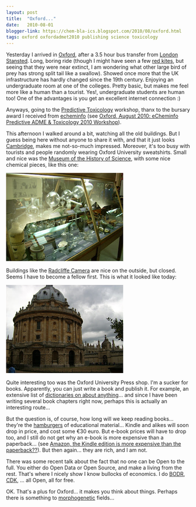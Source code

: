 ```yaml
---
layout: post
title:  "Oxford..."
date:   2010-08-01
blogger-link: https://chem-bla-ics.blogspot.com/2010/08/oxford.html
tags: oxford oxfordadmet2010 publishing science toxicology
---
```


Yesterday I arrived in [Oxford](http://en.wikipedia.org/wiki/Oxford), after a 3.5 hour bus transfer from
[London Stansted](http://en.wikipedia.org/wiki/London_Stansted_Airport). Long, boring ride (though I might have seen a few
[red kites](http://www.rspb.org.uk/wildlife/birdguide/name/r/redkite/index.aspx), but seeing that they were near extinct, I am
wondering what other large bird of prey has strong split tail like a swallow). Showed once more that the UK infrastructure has
hardly changed since the 19th century. Enjoying an undergraduate room at one of the colleges. Pretty basic, but makes me feel
more like a human than a tourist. Yes!, undergraduate students are human too! One of the advantages is you get an excellent
internet connection :)

Anyways, going to the [Predictive Toxicology](http://echeminfo.com/comty_oxfordadmet10) workshop, thanx to the bursary award I received from
[echeminfo](http://echeminfo.com/) (see [Oxford, August 2010: eCheminfo Predictive ADME & Toxicology 2010 Workshop](http://chem-bla-ics.blogspot.com/2010/03/oxford-august-2010-echeminfo-predictive.html)).

This afternoon I walked around a bit, watching all the old buildings. But I guess being here without anyone to share it with,
and that it just looks [Cambridge](http://en.wikipedia.org/wiki/Cambridge), makes me not-so-much impressed. Moreover, it's too
busy with tourists and people randomly wearing Oxford University sweatshirts. Small and nice was the
[Museum of the History of Science](http://www.mhs.ox.ac.uk/), with some nice chemical pieces, like this one:

![](/assets/images/DSCI0089.JPG)

Buildings like the [Radcliffe Camera](http://en.wikipedia.org/wiki/Radcliffe_Camera) are nice on the outside, but closed.
Seems I have to become a fellow first. This is what it looked like today:

![](/assets/images/DSCI0094.JPG)

Quite interesting too was the Oxford University Press shop. I'm a sucker for books. Apparently, you can just write a book
and publish it. For example, an extensive list of [dictionaries on about anything](http://ukcatalogue.oup.com/category/academic/series/general/opr.do)...
and since I have been writing several book chapters right now, perhaps this is actually an interesting route...

But the question is, of course, how long will we keep reading books... they're the
[hamburgers](http://wwmm.ch.cam.ac.uk/blogs/murrayrust/?p=1064) of educational material... Kindle and alikes will soon drop in
price, and cost some €30 euro. But e-book prices will have to drop too, and I still do not get why an e-book is more expensive than a paperback...
(see [Amazon, the Kindle edition is more expensive than the paperback??](http://chem-bla-ics.blogspot.com/2010/07/amazon-kindle-edition-is-more-expensive.html)).
But then again... they are rich, and I am not.

There was some recent talk about the fact that no one can be Open to the full. You either do Open Data or Open Source, and
make a living from the rest. That's where I nicely show I know bullocks of economics. I do
[BODR](http://bodr.sf.net/), [CDK](http://cdk.sf.net/), ... all Open, all for free.

OK. That's a plus for Oxford... it makes you think about things. Perhaps there is something to
[morphogenetic](http://en.wikipedia.org/wiki/Morphic_field#Morphogenetic_field) fields...
